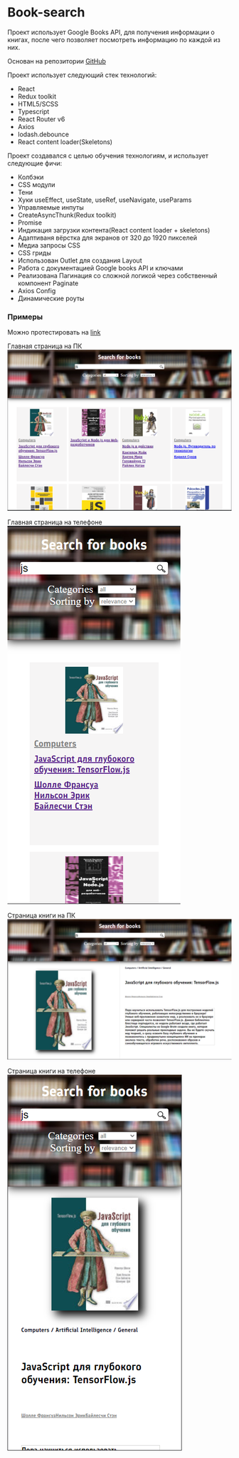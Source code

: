 # Book-search

Проект использует Google Books API, для получения информации
о книгах, после чего позволяет посмотреть информацию по каждой из них.

Основан на репозитории [GitHub](https://github.com/fugr-ru/frontend-javascript-test-2)

Проект использует следующий стек технологий:

<ul>
  <li>React</li>
  <li>Redux toolkit</li>
  <li>HTML5/SCSS</li>
  <li>Typescript</li>
  <li>React Router v6</li>
  <li>Axios</li>
  <li>lodash.debounce</li>
  <li>React content loader(Skeletons)</li>
</ul>

Проект создавался с целью обучения технологиям, и использует следующие фичи:

<ul>
  <li>Колбэки</li>
  <li>CSS модули</li>
  <li>Тени</li>
  <li>Хуки useEffect, useState, useRef, useNavigate, useParams</li>
  <li>Управляемые инпуты</li>
  <li>CreateAsyncThunk(Redux toolkit)</li>
  <li>Promise</li>
  <li>Индикация загрузки контента(React content loader + skeletons)</li>
  <li>Адаптиваня вёрстка для экранов от 320 до 1920 пикселей</li>
  <li>Медиа запросы CSS</li>
  <li>CSS гриды</li>
  <li>Использован Outlet для создания Layout</li>
  <li>Работа с документацией Google books API и ключами</li>
  <li>Реализована Пагинация со сложной логикой через собственный компонент Paginate</li>
  <li>Axios Config</li>
  <li>Динамические роуты</li>
</ul>

### Примеры

Можно протестировать на [link]()

Главная страница на ПК
![](./src/assets/mainpage_pc.png)

Главная страница на телефоне
![](./src/assets/mainpage_iphone.png)

Страница книги на ПК
![](./src/assets/book_pc.png)

Страница книги на телефоне
![](./src/assets/book_iphone.png)
